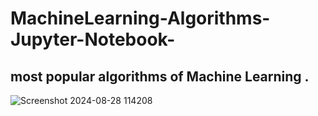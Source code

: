 # MachineLearning-Algorithms-Jupyter-Notebook-

most popular algorithms of  Machine Learning .
--------------------------------------------------
![Screenshot 2024-08-28 114208](https://github.com/user-attachments/assets/0d43d380-e3f6-4426-9994-9aa048be93d7 )
